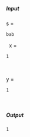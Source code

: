 ##### Input 
s = 
  ```  
bab
```
&nbsp;
x = 
  ``` 
1
```
&nbsp;

y = 
  ``` 
1
```
&nbsp;

##### Output 
 ``` 
1
```
&nbsp;

